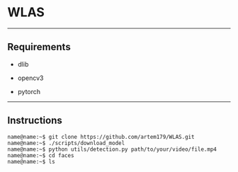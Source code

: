 # WLAS
- - - - - - - - - - -
## Requirements
* dlib
+ opencv3
- pytorch
- - - - - - - - - - - 
## Instructions
```console
name@name:~$ git clone https://github.com/artem179/WLAS.git
name@name:~$ ./scripts/download_model
name@name:~$ python utils/detection.py path/to/your/video/file.mp4
name@name:~$ cd faces
name@name:~$ ls
```


